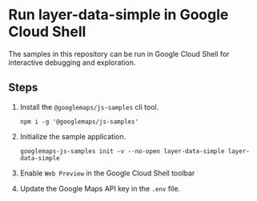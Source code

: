 # Run layer-data-simple in Google Cloud Shell

The samples in this repository can be run in Google Cloud Shell for interactive debugging and exploration.

## Steps

1. Install the `@googlemaps/js-samples` cli tool.

    ```
    npm i -g '@googlemaps/js-samples'
    ```
1. Initialize the sample application. 
    ```
    googlemaps-js-samples init -v --no-open layer-data-simple layer-data-simple
    ```
1. Enable `Web Preview` in the Google Cloud Shell toolbar
1. Update the Google Maps API key in the `.env` file.
